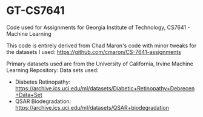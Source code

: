 # GT-CS7641
Code used for Assignments for Georgia Institute of Technology, CS7641 - Machine Learning

This code is entirely derived from Chad Maron's code with minor tweaks for the datasets I used: https://github.com/cmaron/CS-7641-assignments

Primary datasets used are from the University of California, Irvine Machine Learning Repository:
Data sets used:
- Diabetes Retinopathy: https://archive.ics.uci.edu/ml/datasets/Diabetic+Retinopathy+Debrecen+Data+Set
- QSAR Biodegradation: https://archive.ics.uci.edu/ml/datasets/QSAR+biodegradation
